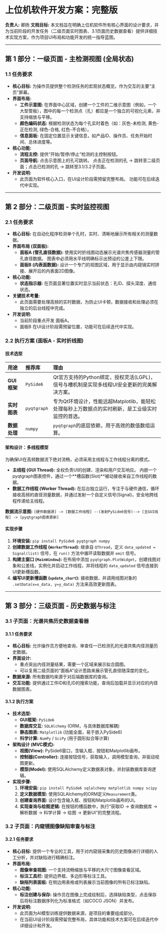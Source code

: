 # 上位机软件开发方案：完整版

**负责人:** 卿扬
**文档目标:** 本文档旨在明确上位机软件所有核心界面的设计要求，并为当前阶段的开发任务（二级页面实时图表、3.1页面历史数据查看）提供详细技术实现方案，作为项目UI布局和功能开发的统一指导蓝图。

---

## 第 1 部分：一级页面 - 主检测视图 (全局状态)

### 1.1 任务要求

* **核心目标:** 为操作员提供整个检测任务的宏观状态概览，作为交互的主要“主页”屏幕。
* **界面布局:**
    * **工件示意图:** 在界面中心区域，创建一个工件的二维示意图（例如，一个大型管板），图中的每一个检测点（孔）都应是一个独立的可视化元素，并支持缩放与平移。
    * **颜色编码状态:** 根据检测状态为每个孔实时着色（如：灰色-未检测, 黄色-正在检测, 绿色-合格, 红色-不合格）。
    * **信息面板:** 在固定位置显示关键信息，如产品ID、操作员、任务开始时间、总体进度等。
* **核心功能:**
    * **流程主控:** 提供“开始/暂停/停止”检测的主控制按钮。
    * **页面导航:** 点击示意图上的孔可跳转。 点击正在检测的孔 -> 跳转至二级页面；点击已检测的孔 -> 跳转至3.1/3.2子页面。
* **开发说明:**
    * 此页面为软件核心入口，在UI设计阶段需预留完整布局。 功能可在后续迭代中实现。

---

## 第 2 部分：二级页面 - 实时监控视图

### 2.1 任务要求

* **核心目标:** 在自动化程序检测单个孔时，实时、清晰地展示所有相关的测量数据。
* **界面布局 (双面板):**
    * **面板A (管孔直径数据):** 使用实时折线图动态展示光谱共焦传感器测量的管孔直径数据。 图表中必须用水平线明确标示出预设的公差上下限。
    * **面板B (内表面数据):** 设计一个专门的视图区域，用于显示由内窥镜实时拼接、展开后的内表面2D图像。
* **核心功能:**
    * **状态指示器:** 在页面显著位置实时显示当前状态：孔ID、探头深度、通信状态。
* **关键技术考量:**
    * 此页面需要处理高频的实时数据，为防止UI卡顿，数据接收和处理必须在独立的后台线程中完成。
* **开发说明:**
    * 当前阶段重点开发 面板A。
    * 面板B 在UI设计阶段需预留位置，功能可在后续迭代中实现。

### 2.2 执行方案 (面板A - 实时折线图)

#### **技术选型**

| **用途** | **推荐库** | **理由** |
| :--- | :--- | :--- |
| **GUI框架** | `PySide6` | Qt官方支持的Python绑定，授权灵活(LGPL)，信号与槽机制是实现多线程UI安全更新的完美解决方案。 |
| **实时图表** | `pyqtgraph` | 专为Qt环境设计，性能远超Matplotlib，能轻松处理每秒上万数据点的实时刷新，是工业级实时监控的首选。 |
| **数据处理** | `numpy` | `pyqtgraph`的底层依赖，用于高效的数值数组运算。 |

#### **架构设计：多线程模型**

为确保UI在高频数据流下绝对流畅，必须采用主线程与工作线程分离的模式。

* **主线程 (GUI Thread):** 全权负责UI的创建、渲染和用户交互响应。 内嵌一个pyqtgraph图表控件，通过一个**槽函数(Slot)**被动接收来自工作线程的数据。
* **数据工作线程 (Worker Thread):** 在后台独立运行，专注于与硬件通信，循环接收高频的直径测量数据，并通过发射一个自定义信号(Signal)，安全地跨线程传递给主线程。

**数据流示意图:**
`[硬件数据源] -> [数据工作线程] --(发射PySide6信号)--> [主GUI线程] -> [pyqtgraph图表更新]`

#### **实现步骤**

1.  **环境安装:** `pip install PySide6 pyqtgraph numpy`
2.  **创建数据工作线程 (`WorkerThread`):** 继承自 `QThread`，定义 `data_updated = Signal(list)` 信号，在 `run()` 方法中循环读取数据并 `emit` 信号。
3.  **构建主窗口 (`MainWindow`):** 在布局中添加 `pyqtgraph.PlotWidget`，创建线图对象和公差线，实例化并启动工作线程，并将线程的 `data_updated` 信号连接到UI更新槽函数。
4.  **编写UI更新槽函数 (`update_chart`):** 接收数据，并调用线图对象的 `.setData(x=x_data, y=y_data)` 方法来高效更新图表。

---

## 第 3 部分：三级页面 - 历史数据与标注

### 3.1 子页面：光谱共焦历史数据查看器

#### **3.1.1 任务要求**

* **核心目标:** 允许操作员方便地查询、审查任一已检测孔的光谱共焦内径测量历史数据。
* **界面设计:**
    * 重点突出内径测量结果，需要一个区域来展示拟合圆图。
    * 可以复用二级页面的“面板A”设计思路来展示管孔直径随深度的变化。
* **数据来源:** 所有数据均来源于对后端数据库的查询。
* **交互功能:** 提供通过工件ID和孔ID的搜索功能，查询后加载并显示对应的内径数据图表。

#### **3.1.2 执行方案**

* **技术选型:**
    * **GUI框架:** `PySide6`
    * **数据库交互:** `SQLAlchemy` (ORM，与具体数据库解耦)
    * **静态图表:** `Matplotlib` (功能全面，易于嵌入PySide6)
    * **科学计算:** `NumPy` / `SciPy` (用于圆形拟合等计算)
* **架构设计 (MVC模式):**
    * **视图(View):** PySide6窗口，含输入框、按钮和Matplotlib画布。
    * **控制器(Controller):** 连接按钮信号，获取输入，调用模型查询，并驱动视图更新。
    * **模型(Model):** 使用SQLAlchemy定义数据表对象，并封装数据库查询逻辑。
* **实现步骤:**
    1.  **环境安装:** `pip install PySide6 sqlalchemy matplotlib numpy scipy`
    2.  **定义数据模型:** 使用SQLAlchemy的ORM定义`Measurement`类。
    3.  **创建查询界面:** 设计包含输入框、按钮和Matplotlib画布的UI。
    4.  **实现查询与绘图逻辑:** 在按钮的槽函数中，执行“获取ID -> 查询数据库 -> 解析数据 -> 科学计算 -> 绘图 -> 更新UI”的完整流程。

### 3.2 子页面：内窥镜图像缺陷审查与标注

#### **3.2.1 任务要求**

* **核心目标:** 提供一个专业的工具，用于对内窥镜采集的历史图像进行详细的人工分析，并对缺陷进行精确标注。
* **界面布局:**
    * **图像审查视图:** 一个支持流畅缩放与平移的大尺寸图像查看区域。
    * **标注工具栏:** 提供边界框、多边形等标注工具。
    * **缺陷列表面板:** 在侧边用表格或列表展示当前图像的所有已标注缺陷。
* **核心功能:**
    * **标注创建与保存:** 操作员在图像上完成绘制后，选择缺陷类型，点击保存后将标注数据序列化为标准格式（如COCO JSON）并发布。
* **开发说明:**
    * 此页面为AI模型训练提供数据来源，是项目的重要组成部分。
    * 在当前UI设计阶段需预留完整布局，具体功能和技术方案可在后续迭代中详细设计和开发。